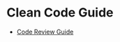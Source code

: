 # Clean Code Guide

- [Code Review Guide](https://github.com/cncnTech/clean-code-guide/blob/master/code-review.md)
